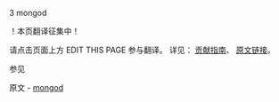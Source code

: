 3 mongod

 ！本页翻译征集中！

请点击页面上方 EDIT THIS PAGE 参与翻译。
详见：
[贡献指南]( https://github.com/whaleal/MongoDB-Manual-zh/blob/master/CONTRIBUTING.md )、
[原文链接](  https://docs.mongodb.com/manual/reference/program/mongod/  )。

 参见

原文 - [mongod]( https://docs.mongodb.com/manual/reference/program/mongod/ )

